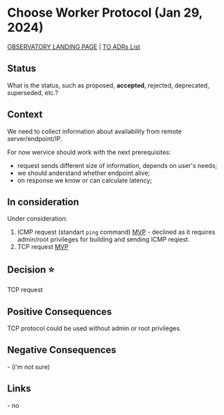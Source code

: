 # Choose Worker Protocol (Jan 29, 2024)

[OBSERVATORY LANDING PAGE](../../README.md) | [TO ADRs List](./index.md)

## Status

What is the status, such as proposed, **accepted**, rejected, deprecated, superseded, etc.?

## Context

We need to collect information about availability from remote server/endpoint/IP.

For now wervice should work with the next prerequisites:

- request sends different size of information, depends on user's needs;
- we should anderstand whether endpoint alive;
- on response we know or can calculate latency;

## In consideration

Under consideration:

1. ICMP request (standart `ping` command) [MVP](https://github.com/olegsobchuk/go-observatory/commit/e332febb4bef9bbdb2afdb99072024cd3f7f3bf5#diff-f3745aa1c297d2f52cadee411b82233718223881de1b71771ec3bfbe37275e4a) - declined as it requires admin/root privileges for building and sending ICMP reqiest.
2. TCP request [MVP](https://github.com/olegsobchuk/go-observatory/commit/e332febb4bef9bbdb2afdb99072024cd3f7f3bf5#diff-e8a1113f516e1e586a914c2d9bb1794b12f3d21949f82bb34d184cde208de00c)

## Decision :star:

TCP request

## Positive Consequences

TCP protocol could be used without admin or root privileges.

## Negative Consequences

\- (i'm not sure)

## Links

\- no
